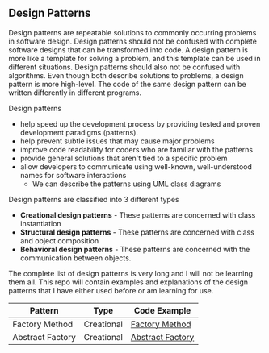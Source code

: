 ## Design Patterns

Design patterns are repeatable solutions to commonly occurring problems in software design. Design patterns should not be confused with complete software designs that can be transformed into code. A design pattern is more like a template for solving a problem, and this template can be used in different situations. Design patterns should also not be confused with algorithms. Even though both describe solutions to problems, a design pattern is more high-level. The code of the same design pattern can be written differently in different programs.

Design patterns
-  help speed up the development process by providing tested and proven development paradigms (patterns). 
- help prevent subtle issues that may cause major problems
- improve code readability for coders who are familiar with the patterns
- provide general solutions that aren't tied to a specific problem
- allow developers to communicate using well-known, well-understood names for software interactions
    - We can describe the patterns using UML class diagrams

Design patterns are classified into 3 different types
- **Creational design patterns** - These patterns are concerned with class instantiation
- **Structural design patterns** - These patterns are concerned with class and object composition
- **Behavioral design patterns** - These patterns are concerned with the communication between objects.

The complete list of design patterns is very long and I will not be learning them all. This repo will contain examples and explanations of the design patterns that I have either used before or am learning for use.

| Pattern  | Type| Code Example |
| ----------- | ----------- | ----------- |
| Factory Method | Creational | [Factory Method](/FactoryMethod) |
| Abstract Factory | Creational | [Abstract Factory](/AbstractFactory) |

